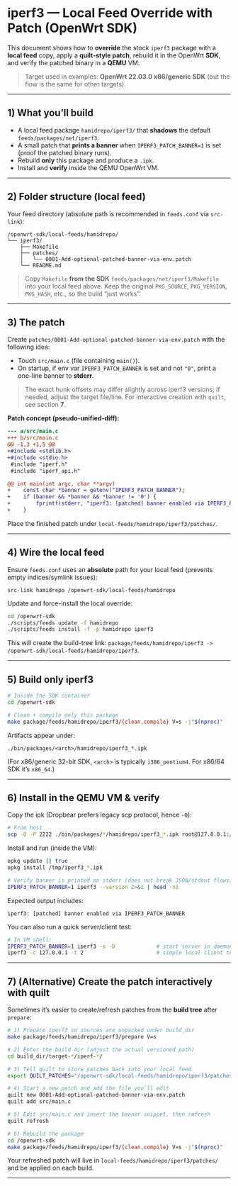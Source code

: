 # iperf3 — Local Feed Override with Patch (OpenWrt SDK)

This document shows how to **override** the stock `iperf3` package with a **local feed** copy,
apply a **quilt-style patch**, rebuild it in the OpenWrt **SDK**, and verify the patched binary in a **QEMU** VM.

> Target used in examples: **OpenWrt 22.03.0 x86/generic SDK** (but the flow is the same for other targets).

---

## 1) What you’ll build

- A local feed package `hamidrepo/iperf3/` that **shadows** the default `feeds/packages/net/iperf3`.
- A small patch that **prints a banner** when `IPERF3_PATCH_BANNER=1` is set (proof the patched binary runs).
- Rebuild **only** this package and produce a `.ipk`.
- Install and **verify** inside the QEMU OpenWrt VM.

---

## 2) Folder structure (local feed)

Your feed directory (absolute path is recommended in `feeds.conf` via `src-link`):

```
/openwrt-sdk/local-feeds/hamidrepo/
└── iperf3/
    ├── Makefile
    ├── patches/
    │   └── 0001-Add-optional-patched-banner-via-env.patch
    └── README.md
```

> Copy `Makefile` **from the SDK** `feeds/packages/net/iperf3/Makefile` into your local feed above.
> Keep the original `PKG_SOURCE`, `PKG_VERSION`, `PKG_HASH`, etc., so the build “just works”.

---

## 3) The patch

Create `patches/0001-Add-optional-patched-banner-via-env.patch` with the following idea:
- Touch `src/main.c` (file containing `main()`).
- On startup, if env var `IPERF3_PATCH_BANNER` is set and not `"0"`, print a one-line banner to **stderr**.

> The exact hunk offsets may differ slightly across iperf3 versions; if needed, adjust the target file/line.
> For interactive creation with `quilt`, see section **7**.

**Patch concept (pseudo-unified-diff):**
```diff
--- a/src/main.c
+++ b/src/main.c
@@ -1,3 +1,5 @@
+#include <stdlib.h>
+#include <stdio.h>
 #include "iperf.h"
 #include "iperf_api.h"

@@ int main(int argc, char **argv)
+    const char *banner = getenv("IPERF3_PATCH_BANNER");
+    if (banner && *banner && *banner != '0') {
+        fprintf(stderr, "iperf3: [patched] banner enabled via IPERF3_PATCH_BANNER\n");
+    }
```

Place the finished patch under `local-feeds/hamidrepo/iperf3/patches/`.

---

## 4) Wire the local feed

Ensure `feeds.conf` uses an **absolute** path for your local feed (prevents empty indices/symlink issues):

```
src-link hamidrepo /openwrt-sdk/local-feeds/hamidrepo
```

Update and force-install the local override:
```bash
cd /openwrt-sdk
./scripts/feeds update -f hamidrepo
./scripts/feeds install -f -p hamidrepo iperf3
```

This will create the build-tree link: `package/feeds/hamidrepo/iperf3 -> /openwrt-sdk/local-feeds/hamidrepo/iperf3`.

---

## 5) Build only iperf3

```bash
# Inside the SDK container
cd /openwrt-sdk

# Clean + compile only this package
make package/feeds/hamidrepo/iperf3/{clean,compile} V=s -j"$(nproc)"
```

Artifacts appear under:
```
./bin/packages/<arch>/hamidrepo/iperf3_*.ipk
```
(For x86/generic 32-bit SDK, `<arch>` is typically `i386_pentium4`. For x86/64 SDK it’s `x86_64`.)

---

## 6) Install in the QEMU VM & verify

Copy the ipk (Dropbear prefers legacy scp protocol, hence `-O`):
```bash
# From host
scp -O -P 2222 ./bin/packages/*/hamidrepo/iperf3_*.ipk root@127.0.0.1:/tmp/
```

Install and run (inside the VM):
```bash
opkg update || true
opkg install /tmp/iperf3_*.ipk

# Verify banner is printed on stderr (does not break JSON/stdout flows)
IPERF3_PATCH_BANNER=1 iperf3 --version 2>&1 | head -n1
```

Expected output includes:
```
iperf3: [patched] banner enabled via IPERF3_PATCH_BANNER
```

You can also run a quick server/client test:
```bash
# In VM shell:
IPERF3_PATCH_BANNER=1 iperf3 -s -D             # start server in daemon mode
iperf3 -c 127.0.0.1 -t 2                       # simple local client test
```

---

## 7) (Alternative) Create the patch interactively with quilt

Sometimes it’s easier to create/refresh patches from the **build tree** after `prepare`:

```bash
# 1) Prepare iperf3 so sources are unpacked under build_dir
make package/feeds/hamidrepo/iperf3/prepare V=s

# 2) Enter the build dir (adjust the actual versioned path)
cd build_dir/target-*/iperf-*/

# 3) Tell quilt to store patches back into your local feed
export QUILT_PATCHES="/openwrt-sdk/local-feeds/hamidrepo/iperf3/patches"

# 4) Start a new patch and add the file you’ll edit
quilt new 0001-Add-optional-patched-banner-via-env.patch
quilt add src/main.c

# 5) Edit src/main.c and insert the banner snippet, then refresh
quilt refresh

# 6) Rebuild the package
cd /openwrt-sdk
make package/feeds/hamidrepo/iperf3/{clean,compile} V=s -j"$(nproc)"
```

Your refreshed patch will live in `local-feeds/hamidrepo/iperf3/patches/` and be applied on each build.

---


